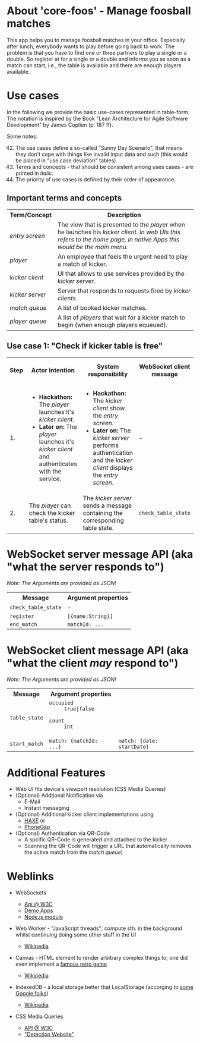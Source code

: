 # About 'core-foos' - Manage foosball matches

This app helps you to manage foosball matches in your office. Especially after lunch, everybody wants to play
before going back to work. The problem is that you have to find one or three partners to play a single or a double.
So register at <core-foos> for a single or a double and <core-foos> informs you as soon as a match can start, i.e., the
table is available and there are enough players available.

# Use cases

In the following we provide the basic use-cases represented in table-form. The notation is inspired by the Book "Lean Architecture for Agile Software Development" by James Coplien (p. 187 ff).

Some notes:

42. The use cases define a so-called "Sunny Day Scenario", that means they don't cope with things like invalid input data and such (this would be placed in "use case deviation" tables)
42. Terms and concepts - that should be consistent among uses cases - are printed in *italic*.
42. The priority of use cases is defined by their order of appearance.

## Important terms and concepts
<table>
  <tr>
    <th>Term/Concept</th>
    <th>Description</th>
  </tr>
  <tr>
    <td><i>entry screen</i></td>
    <td>
      The view that is presented to the <i>player</i> when he launches his <i>kicker client.
      In web UIs this refers to the home page, in native Apps this would be the main menu.</i>
    </td>
  </tr>
  <tr>
    <td><i>player</i></td>
    <td>An employee that feels the urgent need to play a match of kicker.</td>
  </tr>
  <tr>
    <td><i>kicker client</i></td>
    <td>UI that allows to use services provided by the <i>kicker server</i>.</td>
  </tr>
  <tr>
    <td><i>kicker server</i></td>
    <td>Server that responds to requests fired by <i>kicker clients</i>.</td>
  </tr>
  <tr>
    <td><i>match queue</i></td>
    <td>A list of booked kicker matches.</td>
  </tr>
  <tr>
    <td><i>player queue</i></td>
    <td>A list of <i>players</i> that wait for a kicker match to begin (when enough players equeued).</td>
  </tr>
</table>

## Use case 1: "Check if kicker table is free"

<table>
  <tr>
    <th>Step</th>
    <th>Actor intention</th>
    <th>System responsibility</th>
    <th>WebSocket client message</th>
    <th>WebSocket server message</th>
    <th>Comment</th>
  </tr>
  <tr>
    <td>1.</td>
    <td>
      <ul>
        <li>
          <b>Hackathon:</b> The <i>player</i> launches it's <i>kicker client</i>.
        </li>
        <li>
          <b>Later on:</b> The <i>player</i> launches it's <i>kicker client</i> and authenticates with the service.
        </li>
      </ul>
    </td>
    <td>
      <ul>
        <li>
          <b>Hackathon:</b> The <i>kicker client</i> show the <i>entry screen</i>.
        </li>
        <li>
          <b>Later on:</b> The <i>kicker server</i> performs authentication and the <i>kicker client</i> displays the <i>entry screen</i>.
        </li>
      </ul>
    </td>
    <td>-</td>
    <td>-</td>
    <td>-</td>
  </tr>
  <tr>
    <td>2.</td>
    <td>
      The <i>player</i> can check the kicker table's status.
    </td>
    <td>
      The <i>kicker server</i> sends a message containing the corresponding table state.
    </td>
    <td>
      <code>check_table_state</code>
    </td>
    <td>
      <code>table_state</code>
    </td>
    <td>-</td>
  </tr>
</table>

# WebSocket **server** message API (aka "what the server responds to")

<p>
  <i>
    Note: The Arguments are provided as JSON!
  </i>
</p>

<table>
  <tr>
    <th>Message</th>
    <th>Argument properties</th>
  </tr>
  <tr>
    <td><code>check_table_state</code></td>
    <td>-</td>
  </tr>
  <tr>
    <td><code>register</code></td>
    <td><code>[{name:String}]</code></td>
  </tr>
  <tr>
    <td><code>end_match</code></td>
    <td><code>matchId: ...</code></td>
  </tr>
</table>

# WebSocket **client** message API (aka "what the client *may* respond to")

<p>
  <i>
    Note: The Arguments are provided as JSON!
  </i>
</p>

<table>
  <tr>
    <th>Message</th>
    <th>Argument properties</th>
  </tr>
  <tr>
    <td><code>table_state</code></td>
    <td>
      <dl>
        <dt><code>occupied</code></dt>
        <dd><code>true|false</code></dd>
      </dl>
      <dl>
        <dt><code>count</code></dt>
        <dd><code>int</code></dd>
      </dl>
    </td>
  </tr>
  <tr>
    <td><code>start_match</code></td>
    <td><code>match: {matchId: ...}</code></td>
    <td><code>match: {date: startDate}</code></td>
  </tr>
</table>

# Additional Features

* Web UI fits device's viewport resolution (CSS Media Queries)
* (Optional) Addtional Notification via
     * E-Mail
     * Instant messaging
* (Optional) Additional kicker client implementations using
     * [HAXE](http://haxe.org/) or
     * [PhoneGap](http://phonegap.com/start)
* (Optional) Authentication via QR-Code
     * A spcific QR-Code is generated and attached to the kicker
     * Scanning the QR-Code will trigger a URL that automatically removes the active match from the *match queue*)

# Weblinks

* WebSockets
     * [Api @ W3C](http://en.wikipedia.org/wiki/WebSocket)
     * [Demo Apps](http://www.websocket.org/demos.html)
     * [Node.js module](http://www.devthought.com/2009/12/06/nodejs-and-the-websocket-protocol/)

* Web Worker - "JavaScript threads"; compute sth. in the background whilst continuing doing some other stuff in the UI
     * [Wikipedia](http://en.wikipedia.org/wiki/Web_worker)
* Canvas - HTML element to render arbitrary complex things to; one did even implement a [famous retro game](http://www.adityaravishankar.com/projects/games/command-and-conquer/)
     * [Wikipedia](http://en.wikipedia.org/wiki/Canvas_element)
* IndexedDB - a local storage better that LocalStorage (accorging to [some Google folks](http://www.golem.de/news/paul-kinlan-google-mitarbeiter-sagt-localstorage-api-den-kampf-an-1202-90093.html))
     * [Wikipedia](http://en.wikipedia.org/wiki/Indexed_Database_API)
* CSS Media Queries
     * [API @ W3C](http://www.w3.org/TR/css3-mediaqueries/)
     * ["Detection Website"](http://cssmediaqueries.com/)





